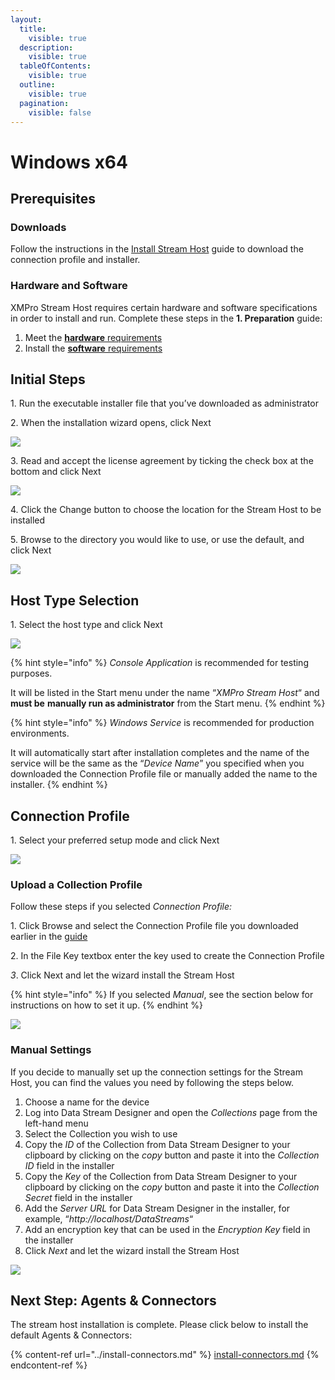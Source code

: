 ```yaml
---
layout:
  title:
    visible: true
  description:
    visible: true
  tableOfContents:
    visible: true
  outline:
    visible: true
  pagination:
    visible: false
---
```


# Windows x64

## Prerequisites

### **Downloads**

Follow the instructions in the [Install Stream Host](./) guide to download the connection profile and installer.

### **Hardware and Software**

XMPro Stream Host requires certain hardware and software specifications in order to install and run. Complete these steps in the **1. Preparation** guide:

1. Meet the [**hardware** requirements](../../../installation/1.-preparation.md#hardware-requirements)
2. Install the [**software** requirements](../../../installation/1.-preparation.md#software-requirements)

## Initial Steps

1\. Run the executable installer file that you’ve downloaded as administrator

2\. When the installation wizard opens, click Next

![](<../../../.gitbook/assets/image (726).png>)

3\. Read and accept the license agreement by ticking the check box at the bottom and click Next

![](<../../../.gitbook/assets/image (241).png>)

4\. Click the Change button to choose the location for the Stream Host to be installed

5\. Browse to the directory you would like to use, or use the default, and click Next

![](<../../../.gitbook/assets/image (178).png>)

## Host Type Selection

1\. Select the host type and click Next

![](<../../../.gitbook/assets/image (665).png>)

{% hint style="info" %}
_Console Application_ is recommended for testing purposes.

It will be listed in the Start menu under the name “_XMPro Stream Host_“ and **must be** **manually run as administrator** from the Start menu.
{% endhint %}

{% hint style="info" %}
_Windows Service_ is recommended for production environments.

It will automatically start after installation completes and the name of the service will be the same as the “_Device Name_” you specified when you downloaded the Connection Profile file or manually added the name to the installer.
{% endhint %}

## Connection Profile

1\. Select your preferred setup mode and click Next

![](<../../../.gitbook/assets/image (552).png>)

### Upload a Collection Profile

Follow these steps if you selected _Connection Profile:_

1\. Click Browse and select the Connection Profile file you downloaded earlier in the [guide](./)

2\. In the File Key textbox enter the key used to create the Connection Profile

_3_. Click Next and let the wizard install the Stream Host

{% hint style="info" %}
If you selected _Manual_, see the section below for instructions on how to set it up.
{% endhint %}

![](<../../../.gitbook/assets/image (713).png>)

### Manual Settings

If you decide to manually set up the connection settings for the Stream Host, you can find the values you need by following the steps below.

1. Choose a name for the device
2. Log into Data Stream Designer and open the _Collections_ page from the left-hand menu
3. Select the Collection you wish to use
4. Copy the _ID_ of the Collection from Data Stream Designer to your clipboard by clicking on the _copy_ button and paste it into the _Collection ID_ field in the installer
5. Copy the _Key_ of the Collection from Data Stream Designer to your clipboard by clicking on the _copy_ button and paste it into the _Collection Secret_ field in the installer
6. Add the _Server URL_ for Data Stream Designer in the installer, for example, “_http://localhost/DataStreams_“
7. Add an encryption key that can be used in the _Encryption Key_ field in the installer
8. Click _Next_ and let the wizard install the Stream Host

![](<../../../.gitbook/assets/image (1391).png>)

## Next Step: Agents & Connectors

The stream host installation is complete. Please click below to install the default Agents & Connectors:

{% content-ref url="../install-connectors.md" %}
[install-connectors.md](../install-connectors.md)
{% endcontent-ref %}
